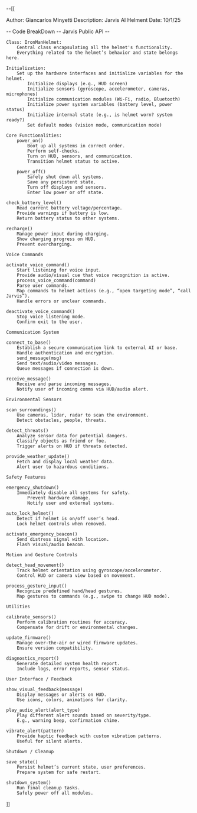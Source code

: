 --[[

Author: Giancarlos Minyetti
Description: Jarvis AI Helment 
Date: 10/1/25

-- Code BreakDown
-- Jarvis Public API -- 

    Class: IronManHelmet:
        Central class encapsulating all the helmet's functionality. 
        Everything related to the helmet’s behavior and state belongs here.

    Initialization:
        Set up the hardware interfaces and initialize variables for the helmet.
            Initialize displays (e.g., HUD screen)
            Initialize sensors (gyroscope, accelerometer, cameras, microphones)
            Initialize communication modules (Wi-Fi, radio, Bluetooth)
            Initialize power system variables (battery level, power status)
            Initialize internal state (e.g., is helmet worn? system ready?)
            Set default modes (vision mode, communication mode)

    Core Functionalities:   
        power_on()
            Boot up all systems in correct order.
            Perform self-checks.
            Turn on HUD, sensors, and communication.
            Transition helmet status to active.

        power_off()
            Safely shut down all systems.
            Save any persistent state.
            Turn off displays and sensors.
            Enter low power or off state.

    check_battery_level()
        Read current battery voltage/percentage.
        Provide warnings if battery is low.
        Return battery status to other systems.

    recharge()
        Manage power input during charging.
        Show charging progress on HUD.
        Prevent overcharging.

    Voice Commands

    activate_voice_command()
        Start listening for voice input.
        Provide audio/visual cue that voice recognition is active.
        process_voice_command(command)
        Parse user commands.
        Map commands to helmet actions (e.g., “open targeting mode”, “call Jarvis”).
        Handle errors or unclear commands.

    deactivate_voice_command()
        Stop voice listening mode.
        Confirm exit to the user.

    Communication System

    connect_to_base()
        Establish a secure communication link to external AI or base.
        Handle authentication and encryption.
        send_message(msg)
        Send text/audio/video messages.
        Queue messages if connection is down.

    receive_message()
        Receive and parse incoming messages.
        Notify user of incoming comms via HUD/audio alert.

    Environmental Sensors

    scan_surroundings()
        Use cameras, lidar, radar to scan the environment.
        Detect obstacles, people, threats.

    detect_threats()
        Analyze sensor data for potential dangers.
        Classify objects as friend or foe.
        Trigger alerts on HUD if threats detected.

    provide_weather_update()
        Fetch and display local weather data.
        Alert user to hazardous conditions.

    Safety Features

    emergency_shutdown()
        Immediately disable all systems for safety.
            Prevent hardware damage.
            Notify user and external systems.

    auto_lock_helmet()
        Detect if helmet is on/off user’s head.
        Lock helmet controls when removed.

    activate_emergency_beacon()
        Send distress signal with location.
        Flash visual/audio beacon.

    Motion and Gesture Controls

    detect_head_movement()
        Track helmet orientation using gyroscope/accelerometer.
        Control HUD or camera view based on movement.

    process_gesture_input()
        Recognize predefined hand/head gestures.
        Map gestures to commands (e.g., swipe to change HUD mode).

    Utilities

    calibrate_sensors()
        Perform calibration routines for accuracy.
        Compensate for drift or environmental changes.

    update_firmware()
        Manage over-the-air or wired firmware updates.
        Ensure version compatibility.

    diagnostics_report()
        Generate detailed system health report.
        Include logs, error reports, sensor status.

    User Interface / Feedback

    show_visual_feedback(message)
        Display messages or alerts on HUD.
        Use icons, colors, animations for clarity.

    play_audio_alert(alert_type)
        Play different alert sounds based on severity/type.
        E.g., warning beep, confirmation chime.

    vibrate_alert(pattern)
        Provide haptic feedback with custom vibration patterns.
        Useful for silent alerts.

    Shutdown / Cleanup

    save_state()
        Persist helmet’s current state, user preferences.
        Prepare system for safe restart.

    shutdown_system()
        Run final cleanup tasks.
        Safely power off all modules.
        

]]
